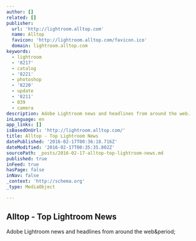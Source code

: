 ```yaml
---
author: []
related: []
publisher:
  url: 'http://lightroom.alltop.com'
  name: Alltop
  favicon: 'http://lightroom.alltop.com/favicon.ico'
  domain: lightroom.alltop.com
keywords:
  - lightroom
  - '8217'
  - catalog
  - '8221'
  - photoshop
  - '8220'
  - update
  - '8211'
  - 039
  - camera
description: Adobe Lightroom news and headlines from around the web.
inLanguage: en
app_links: []
isBasedOnUrl: 'http://lightroom.alltop.com/'
title: Alltop - Top Lightroom News
datePublished: '2016-02-17T00:36:18.716Z'
dateModified: '2016-02-17T00:35:35.802Z'
sourcePath: _posts/2016-02-17-alltop-top-lightroom-news.md
published: true
inFeed: true
hasPage: false
inNav: false
_context: 'http://schema.org'
_type: MediaObject

---
```

<article style=""><h1>Alltop - Top Lightroom News</h1><p>Adobe Lightroom news and headlines from around the web&amp;period;</p></article>